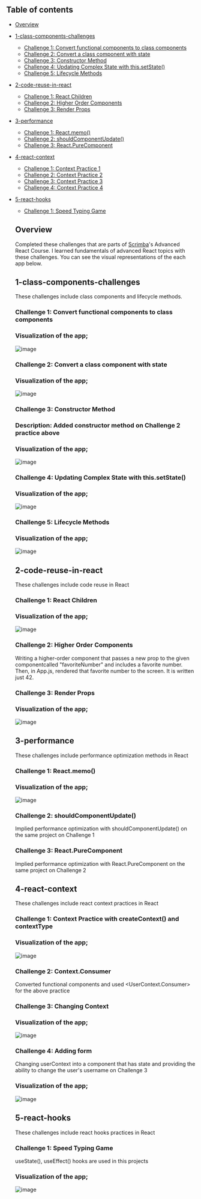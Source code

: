 ## Table of contents

- [Overview](#overview)
- [1-class-components-challenges](#1-class-components-challenges)

  - [Challenge 1: Convert functional components to class components](#1-class-components-challenges/challenge-1)
  - [Challenge 2: Convert a class component with state](#1-class-components-challenges/challenge-2)
  - [Challenge 3: Constructor Method](#1-class-components-challenges/challenge-3)
  - [Challenge 4: Updating Complex State with this.setState()](#1-class-components-challenges/challenge-4)
  - [Challenge 5: Lifecycle Methods](#1-class-components-challenges/challenge-5)
  
- [2-code-reuse-in-react](#2-code-reuse-in-react)
  - [Challenge 1: React Children](#2-code-reuse-in-react/challenge-1)
  - [Challenge 2: Higher Order Components](#2-code-reuse-in-react/challenge-2)
  - [Challenge 3: Render Props](#2-code-reuse-in-react/challenge-3)
  
- [3-performance](#3-performance)
  - [Challenge 1: React.memo()](#3-performance/challenge-1)
  - [Challenge 2: shouldComponentUpdate()](#3-performance/challenge-2)
  - [Challenge 3: React.PureComponent](#3-performance/challenge-3)

- [4-react-context](#4-react-context)
  - [Challenge 1: Context Practice 1](#4-react-context/challenge-1)
  - [Challenge 2: Context Practice 2](#4-react-context/challenge-2)
  - [Challenge 3: Context Practice 3](#4-react-context/challenge-3)
  - [Challenge 4: Context Practice 4](#4-react-context/challenge-4)


- [5-react-hooks](#5-react-hooks)
  - [Challenge 1: Speed Typing Game](#5-react-hooks/challenge-1)


  ## Overview

  Completed these challenges that are parts of [Scrimba](https://scrimba.com/learn/frontend/)'s Advanced React Course. I learned fundamentals of advanced React topics with these challenges.
  You can see the visual representations of the each app below.

  ## 1-class-components-challenges
     These challenges include class components and lifecycle methods.

  ### Challenge 1: Convert functional components to class components

  ### Visualization of the app;

  ![image](./1-class-components-challenges/challenge-1/challenge1.png)

  ### Challenge 2: Convert a class component with state

  ### Visualization of the app;

  ![image](./1-class-components-challenges/challenge-2/challenge2.png)

  ### Challenge 3: Constructor Method

  ### Description: Added constructor method on Challenge 2 practice above

  ### Visualization of the app;

  ![image](./1-class-components-challenges/challenge-3/challenge3.png)
  
  ### Challenge 4: Updating Complex State with this.setState()

  ### Visualization of the app;

  ![image](./1-class-components-challenges/challenge-4/challenge4.png)
  
    
  ### Challenge 5: Lifecycle Methods

  ### Visualization of the app;

  ![image](./1-class-components-challenges/challenge-5/challenge5.png)
  
  
 
  ## 2-code-reuse-in-react
     These challenges include code reuse in React

  ### Challenge 1: React Children

  ### Visualization of the app;

  ![image](./2-code-reuse-in-react/challenge-1/challenge1.png)
  
  ### Challenge 2: Higher Order Components

  Writing a higher-order component that passes a new prop to the given componentcalled "favoriteNumber" and includes a favorite number. Then, in App.js, rendered that favorite number to the screen. It is written just 42.
  
  ### Challenge 3: Render Props

  ### Visualization of the app;

  ![image](./2-code-reuse-in-react/challenge-3/challenge-3.png)
  
  
   
  ## 3-performance
     These challenges include performance optimization methods in React

  ### Challenge 1: React.memo()

  ### Visualization of the app;

  ![image](./3-performance/challenge-1/challenge1.png)

  ### Challenge 2: shouldComponentUpdate()
  Implied performance optimization with shouldComponentUpdate() on the same project on Challenge 1 
  
  ### Challenge 3: React.PureComponent
  Implied performance optimization with React.PureComponent on the same project on Challenge 2
  
  
  ## 4-react-context
     These challenges include react context practices in React

  ### Challenge 1: Context Practice with createContext() and contextType

  ### Visualization of the app;

  ![image](./4-react-context/challenge-1/challenge1.png)

  ### Challenge 2: Context.Consumer
  Converted functional components and used <UserContext.Consumer> for the above practice
  
  
  ### Challenge 3: Changing Context

  ### Visualization of the app;

  ![image](./4-react-context/challenge-3/challenge4.png)
  
    
  ### Challenge 4: Adding form
  Changing userContext into a component that has state and providing the ability to change the user's username on Challenge 3

  ### Visualization of the app;

  ![image](./4-react-context/challenge-4/challenge4.png)
  
  
  ## 5-react-hooks
     These challenges include react hooks practices in React

  ### Challenge 1: Speed Typing Game
  useState(), useEffect() hooks are used in this projects

  ### Visualization of the app;

  ![image](./5-react-hooks/challenge-1-speed-typing-game/challenge-1.png)

